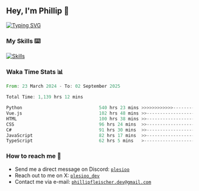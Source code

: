 ## Hey, I'm Phillip 👋

[![Typing SVG](https://readme-typing-svg.demolab.com/?lines=Web+Developer;Bot+Developer)](https://git.io/typing-svg)

### My Skills ⌨️
[![Skills](https://skillicons.dev/icons?i=python,vue,net,js,ts,html,css,cs,vite,mongodb,figma,discord,github,pycharm,vscode,notion)](https://github.com/plesioo)

### Waka Time Stats 📊
<!--START_SECTION:waka-->

```rust
From: 23 March 2024 - To: 02 September 2025

Total Time: 1,139 hrs 12 mins

Python                             540 hrs 23 mins >>>>>>>>>>>>-------------   47.29 %
Vue.js                             102 hrs 48 mins >>-----------------------   09.00 %
HTML                               100 hrs 38 mins >>-----------------------   08.81 %
CSS                                96 hrs 24 mins  >>-----------------------   08.44 %
C#                                 91 hrs 30 mins  >>-----------------------   08.01 %
JavaScript                         82 hrs 17 mins  >>-----------------------   07.20 %
TypeScript                         62 hrs 5 mins   >------------------------   05.43 %
```

<!--END_SECTION:waka-->

### How to reach me 🔗
 - Send me a direct message on Discord: [`plesioo`](https://discord.com/users/715819265252655154)
 - Reach out to me on X: [`plesioo_dev`](https://x.com/plesioo_dev)
 - Contact me via e-mail: [`phillipfleischer.dev@gmail.com`](mailto:phillipfleischer.dev@gmail.com)
<!--
**plesioo/plesioo** is a ✨ _special_ ✨ repository because its `README.md` (this file) appears on your GitHub profile.

Here are some ideas to get you started:

- 🔭 I’m currently working on ...
- 🌱 I’m currently learning ...
- 👯 I’m looking to collaborate on ...
- 🤔 I’m looking for help with ...
- 💬 Ask me about ...
- 📫 How to reach me: ...
- 😄 Pronouns: ...
- ⚡ Fun fact: ...
-->
